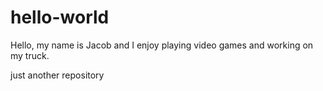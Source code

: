 # hello-world

Hello, my name is Jacob and I enjoy playing video games and working on my truck. 

just another repository
